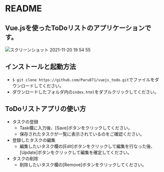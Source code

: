# README

## Vue.jsを使ったToDoリストのアプリケーションです。

![スクリーンショット 2021-11-20 19 54 55](https://user-images.githubusercontent.com/82434093/142723690-05d19cc9-af9c-4d6d-859f-b8496f3ff162.png)

## インストールと起動方法
- `$ git clone https://github.com/Paru871/vuejs_todo.git`でファイルをダウンロードしてください。
- ダウンロードしたフォルダ内の`index.html`をダブルクリックしてください。

## ToDoリストアプリの使い方
- タスクの登録
  - Task欄に入力後、[Save]ボタンをクリックしてください。
  - 保存されたタスクが一覧に表示されているのをご確認ください。
- 登録したタスクの編集
  - 編集したいタスク欄の[Edit]ボタンをクリックして編集を行なった後、[Update]ボタンをクリックして編集を確定してください。
- タスクの削除
  - 削除したいタスク欄の[Remove]ボタンをクリックしてください。
